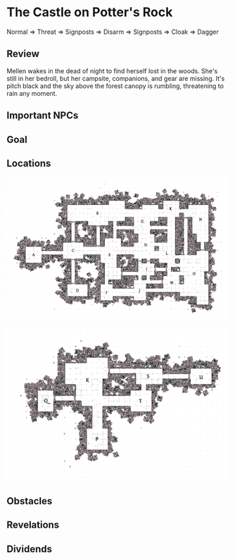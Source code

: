 # The Castle on Potter's Rock

Normal => Threat => Signposts => Disarm => Signposts => Cloak => Dagger

## Review
Mellen wakes in the dead of night to find herself lost in the woods. She's still in her bedroll, but her campsite, companions, and gear are missing. It's pitch black and the sky above the forest canopy is rumbling, threatening to rain any moment.

## Important NPCs


## Goal


## Locations
![Gridded map of the castle at Potter's Rock, each room marked with a letter.](castleAtPottersRock1.png)

![Gridded map of basement of the castle at Potter's Rock, each room marked with a letter.](castleAtPottersRock_below1.png)

## Obstacles


## Revelations


## Dividends
